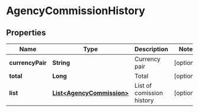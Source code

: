 
# AgencyCommissionHistory

## Properties

Name | Type | Description | Notes
------------ | ------------- | ------------- | -------------
**currencyPair** | **String** | Currency pair |  [optional]
**total** | **Long** | Total |  [optional]
**list** | [**List&lt;AgencyCommission&gt;**](AgencyCommission.md) | List of comission history |  [optional]


